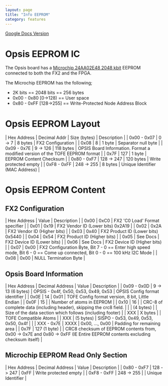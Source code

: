 ```yaml
---
layout: page
title: "Info EEPROM"
category: features
---
```


[Google Docs Version](https://docs.google.com/document/d/14ygLbeHLRzve7zQGckZd9PGwuAYAPxIO91IWQC_lq8I/edit#)

# Opsis EEPROM IC

The Opsis board has a [Microchip 24AA02E48 2048 kbit]() EEPROM connected to both the FX2 and the FPGA.

The Microchip EEPROM has the following;
 * 2K bits == 2048 bits == 256 bytes
 * 0x00 - 0x80 [0->128) == User space
 * 0x80 - 0xFF [128->255] == Write-Protected Node Address Block

# Opsis EEPROM Layout

| Hex Address	| Decimal Addr	| Size (bytes) | Description |
| 0x00 - 0x07	| 0 -> 7	| 8 bytes	| FX2 Configuration | 
| 0x08		| 8		| 1 byte	| Separator null byte |
| 0x09 - 0x7E	| 9 -> 126	| 118 bytes	| OPSIS Board Information. Format a modified version of the TOFE EEPROM format |
| 0x7F		| 127		| 1 byte	| EEPROM Content Checksum |
| 0x80 - 0xF7	| 128 -> 247	| 120 bytes	| Write protected empty |
| 0xF8 - 0xFF	| 248 -> 255	| 8 bytes	| Unique Identifier (MAC Address) |
	

# Opsis EEPROM Content

## FX2 Configuration
| Hex Address | Value | Description                        |
| 0x00        | 0xC0  | FX2 'C0 Load' Format specifier     |
| 0x01        | 0x19  | FX2 Vendor ID (Lower bits)  0x2A19 |
| 0x02        | 0x2A  | FX2 Vendor ID (Higher bits)        |
| 0x03        | 0x40  | FX2 Product ID (Lower bits) 0x5440 |
| 0x04        | 0x54  | FX2 Product ID (Higher bits)       |
| 0x05        | See Docs | FX2 Device ID (Lower bits)      |
| 0x06        | See Docs | FX2 Device ID (Higher bits)     |
| 0x07        | 0x00 | FX2 Configuration Byte, Bit 7 - 0 == Enter high speed mode, Bit 6 - 0 == Come up connected, Bit 0 - 0 == 100 kHz I2C Mode |
| 0x08        | 0x00 | NULL Termination Byte               |

## Opsis Board Information

| Hex Address |	Decimal Address   | Value | Description                                                         |
| 0x09 - 0x0D | 9 -> 13 (6 bytes) | OPSIS - 0x4f, 0x50, 0x53, 0x49, 0x53 | OPSIS Config format identifier       |
| 0x0E        | 14                | 0x01  | TOFE Config format version, 8 bit, Little Endian                    |
| 0x0F        | 15                |       | Number of atoms in EEPROM                                           |
| 0x10        | 16                |       | CRC-8 of complete data (including header), skipping the crc8 field. | 
|             | (4 bytes)         |       | Size of the data section which follows (including footer)           |
| XXX         | X bytes           |       | TOFE Compatible Atoms                                               |
| XXX         | (5 bytes)         | SISPO - 0x53, 0x49, 0x53, 0x50, 0x4f |                                      |
| XXX - 0x7E  | XXXX              | 0x00, ..., 0x00 | Padding for remaining area                                |
| 0x7F        | 127 (1 byte)      |       | CRC8 checksum of EEPROM contents from, 0x00 -> 0x7E and 0x80 -> 0xFF (IE Entire EEPROM contents excluding checksum itself) |

## Microchip EEPROM Read Only Section

| Hex Address |	Decimal Address | Value | Description           |
| 0x80 - 0xF7 | 128 -> 247      | 0xFF  | Write protected empty |
| 0xF8 - 0xFF | 248 -> 255      |       | Unique Identifier     |
